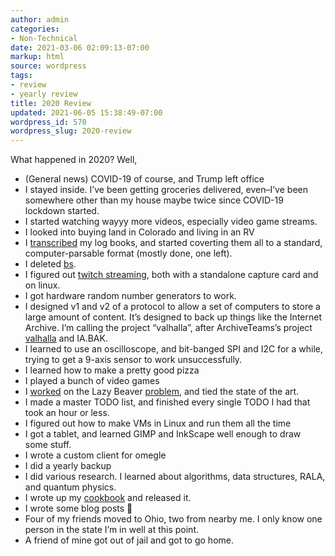 ```yaml
---
author: admin
categories:
- Non-Technical
date: 2021-03-06 02:09:13-07:00
markup: html
source: wordpress
tags:
- review
- yearly review
title: 2020 Review
updated: 2021-06-05 15:38:49-07:00
wordpress_id: 570
wordpress_slug: 2020-review
---
```

What happened in 2020? Well,

-   (General news) COVID-19 of course, and Trump left office
-   I stayed inside. I’ve been getting groceries delivered, even–I’ve been somewhere other than my house maybe twice since COVID-19 lockdown started.
-   I started watching wayyy more videos, especially video game streams.
-   I looked into buying land in Colorado and living in an RV
-   I [transcribed][1] my log books, and started coverting them all to a standard, computer-parsable format (mostly done, one left).
-   I deleted [bs][2].
-   I figured out [twitch streaming][3], both with a standalone capture card and on linux.
-   I got hardware random number generators to work.
-   I designed v1 and v2 of a protocol to allow a set of computers to store a large amount of content. It’s designed to back up things like the Internet Archive. I’m calling the project “valhalla”, after ArchiveTeams’s project [valhalla][4] and IA.BAK.
-   I learned to use an oscilloscope, and bit-banged SPI and I2C for a while, trying to get a 9-axis sensor to work unsuccessfully.
-   I learned how to make a pretty good pizza
-   I played a bunch of video games
-   I [worked][5] on the Lazy Beaver [problem][6], and tied the state of the art.
-   I made a master TODO list, and finished every single TODO I had that took an hour or less.
-   I figured out how to make VMs in Linux and run them all the time
-   I got a tablet, and learned GIMP and InkScape well enough to draw some stuff.
-   I wrote a custom client for omegle
-   I did a yearly backup
-   I did various research. I learned about algorithms, data structures, RALA, and quantum physics.
-   I wrote up my [cookbook][7] and released it.
-   I wrote some blog posts 🙂
-   Four of my friends moved to Ohio, two from nearby me. I only know one person in the state I’m in well at this point.
-   A friend of mine got out of jail and got to go home.

[1]: https://blog.za3k.com/time-log-transcribed/
[2]: https://blog.za3k.com/postmortem-bs-store/
[3]: https://blog.za3k.com/streaming-linux-twitch-using-ffmpeg-and-alsa/
[4]: https://wiki.archiveteam.org/index.php/Valhalla
[5]: https://github.com/za3k/busy_beaver
[6]: https://oeis.org/A337805
[7]: https://blog.za3k.com/cookbook/

